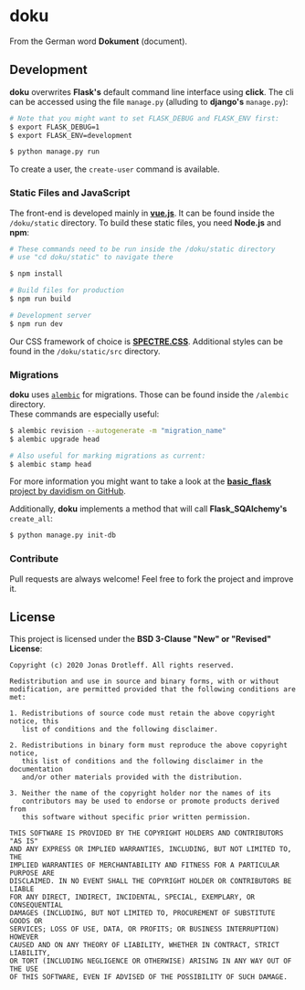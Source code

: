 # doku

From the German word **Dokument** (document).

## Development

**doku** overwrites **Flask's** default command line interface using **click**.
The cli can be accessed using the file `manage.py` (alluding to **django's** `manage.py`):

```bash
# Note that you might want to set FLASK_DEBUG and FLASK_ENV first:
$ export FLASK_DEBUG=1
$ export FLASK_ENV=development

$ python manage.py run
```

To create a user, the `create-user` command is available.

### Static Files and JavaScript

The front-end is developed mainly in [**vue.js**](https://vuejs.org/). It can be found inside the `/doku/static` directory.
To build these static files, you need **Node.js** and **npm**:

```bash
# These commands need to be run inside the /doku/static directory
# use "cd doku/static" to navigate there

$ npm install

# Build files for production
$ npm run build

# Development server
$ npm run dev
```

Our CSS framework of choice is [**SPECTRE.CSS**](https://picturepan2.github.io/spectre/).
Additional styles can be found in the `/doku/static/src` directory.

### Migrations

**doku** uses [`alembic`](https://alembic.sqlalchemy.org/) for migrations. Those can be found inside the
`/alembic` directory.  
These commands are especially useful:

```bash
$ alembic revision --autogenerate -m "migration_name"
$ alembic upgrade head

# Also useful for marking migrations as current:
$ alembic stamp head
```

For more information you might want to take a look at the [**basic_flask** project
by davidism on GitHub](https://github.com/davidism/basic_flask).

Additionally, **doku** implements a method that will call **Flask_SQAlchemy's** `create_all`:

```bash
$ python manage.py init-db
```

### Contribute

Pull requests are always welcome! Feel free to fork the project and improve it.

## License

This project is licensed under the **BSD 3-Clause "New" or "Revised" License**:

    Copyright (c) 2020 Jonas Drotleff. All rights reserved.

    Redistribution and use in source and binary forms, with or without
    modification, are permitted provided that the following conditions are met:

    1. Redistributions of source code must retain the above copyright notice, this
       list of conditions and the following disclaimer.

    2. Redistributions in binary form must reproduce the above copyright notice,
       this list of conditions and the following disclaimer in the documentation
       and/or other materials provided with the distribution.

    3. Neither the name of the copyright holder nor the names of its
       contributors may be used to endorse or promote products derived from
       this software without specific prior written permission.

    THIS SOFTWARE IS PROVIDED BY THE COPYRIGHT HOLDERS AND CONTRIBUTORS "AS IS"
    AND ANY EXPRESS OR IMPLIED WARRANTIES, INCLUDING, BUT NOT LIMITED TO, THE
    IMPLIED WARRANTIES OF MERCHANTABILITY AND FITNESS FOR A PARTICULAR PURPOSE ARE
    DISCLAIMED. IN NO EVENT SHALL THE COPYRIGHT HOLDER OR CONTRIBUTORS BE LIABLE
    FOR ANY DIRECT, INDIRECT, INCIDENTAL, SPECIAL, EXEMPLARY, OR CONSEQUENTIAL
    DAMAGES (INCLUDING, BUT NOT LIMITED TO, PROCUREMENT OF SUBSTITUTE GOODS OR
    SERVICES; LOSS OF USE, DATA, OR PROFITS; OR BUSINESS INTERRUPTION) HOWEVER
    CAUSED AND ON ANY THEORY OF LIABILITY, WHETHER IN CONTRACT, STRICT LIABILITY,
    OR TORT (INCLUDING NEGLIGENCE OR OTHERWISE) ARISING IN ANY WAY OUT OF THE USE
    OF THIS SOFTWARE, EVEN IF ADVISED OF THE POSSIBILITY OF SUCH DAMAGE. 
